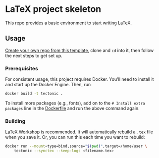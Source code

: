 # LaTeX project skeleton
This repo provides a basic environment to start writing LaTeX.

## Usage
[Create your own repo from this template](https://docs.github.com/articles/creating-a-repository-from-a-template/), clone and `cd` into it, then follow the next steps to get set up.

### Prerequisites
For consistent usage, this project requires Docker. You'll need to install it and start up the Docker Engine. Then, run
```sh
docker build -t tectonic .
```
To install more packages (e.g., fonts), add on to the `# Install extra packages` line in the [Dockerfile](./Dockerfile) and run the above command again.

### Building
[LaTeX Workshop](https://github.com/James-Yu/LaTeX-Workshop) is recommended. It will automatically rebuild a `.tex` file when you save it. Or, you can run this each time you want to rebuild:
```sh
docker run --mount=type=bind,source="$(pwd)",target=/home/user \
    tectonic --synctex --keep-logs <filename.tex>
```
